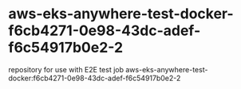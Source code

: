 # aws-eks-anywhere-test-docker-f6cb4271-0e98-43dc-adef-f6c54917b0e2-2
repository for use with E2E test job aws-eks-anywhere-test-docker:f6cb4271-0e98-43dc-adef-f6c54917b0e2-2
